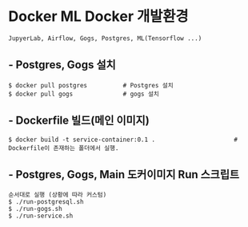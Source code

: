 # Docker ML Docker 개발환경
```
JupyerLab, Airflow, Gogs, Postgres, ML(Tensorflow ...)
```


## - Postgres, Gogs 설치
```
$ docker pull postgres          # Postgres 설치
$ docker pull gogs              # gogs 설치
```

## - Dockerfile 빌드(메인 이미지)
```
$ docker build -t service-container:0.1 .                      # Dockerfile이 존재하는 폴더에서 실행.
```


## - Postgres, Gogs, Main 도커이미지 Run 스크립트
```
순서대로 실행 (상황에 따라 커스텀)
$ ./run-postgresql.sh
$ ./run-gogs.sh
$ ./run-service.sh
```
